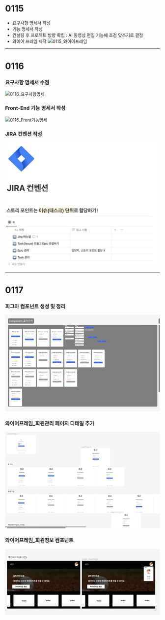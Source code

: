 # 0115

- 요구사항 명세서 작성
- 기능 명세서 작성
- 컨설팅 후 프로젝트 방향 확립 : AI 동영상 편집 기능에 초점 맞추기로 결정
- 와이어 프레임 제작
![0115_와이어프레임](./images/스크린샷_2024-01-15_오후_9.13.07.png)

---

# 0116

### 요구사항 명세서 수정
![0116_요구사항명세](./images/요구사항명세.png)

### Front-End 기능 명세서 작성
![0116_Front기능명세](./images/Front_기능명세.png)

### JIRA 컨벤션 작성
![0116_JIRA컨벤션](./images/JIRA_Convention.png)

---

# 0117

### 피그마 컴포넌트 생성 및 정리
![회원관리 컴포넌트](./images/피그마컴포넌트.PNG)

### 와이어프레임_회원관리 페이지 디테일 추가
![회원관리 와이어프레임](./images/와이어프레임디테일.PNG)

### 와이어프레임_회원정보 컴포넌트
![마이프로필](./images/mypage.PNG)

